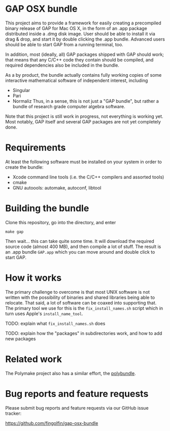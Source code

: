 GAP OSX bundle
==============

This project aims to provide a framework for easily creating a precompiled
binary release of GAP for Mac OS X, in the form of an .app package
distributed inside a .dmg disk image. User should be able to install
it via drag & drop, and start it by double clicking the .app bundle.
Advanced users should be able to start GAP from a running terminal, too.

In addition, most (ideally, all) GAP packages shipped with GAP should work;
that means that any C/C++ code they contain should be compiled, and
required dependencies also be included in the bundle.

As a by product, the bundle actually contains fully working copies of
some interactive mathematical software of independent interest, including
* Singular
* Pari
* Normaliz
Thus, in a sense, this is not just a "GAP bundle", but rather a
bundle of research grade computer algebra software.

Note that this project is still work in progress, not everything is 
working yet. Most notably, GAP itself and several GAP packages are
not yet completely done.



Requirements
============
At least the following software must be installed on your system in
order to create the bundle:
* Xcode command line tools (i.e. the C/C++ compilers and assorted tools)
* cmake
* GNU autoools: automake, autoconf, libtool


Building the bundle
===================
Clone this repository, go into the directory, and enter
```
make gap
```
Then wait... this can take quite some time. It will download the
required source code (almost 400 MB), and then compile a lot of stuff.
The result is an .app bundle `GAP.app` which you can move around and
double click to start GAP.


How it works
============
The primary challenge to overcome is that most UNIX software is not
written with the possibility of binaries and shared libraries being
able to relocate. That said, a lot of software can be coaxed into
supporting that. The primary tool we use for this is the
  `fix_install_names.sh`
script which in turn uses Apple's `install_name_tool`.


TODO: explain what `fix_install_names.sh` does

TODO: explain how the "packages" in subdirectories work, and how to
 add new packages


Related work
============
The Polymake project also has a similar effort, the
[polybundle](https://github.com/polymake/polybundle).


Bug reports and feature requests
================================
Please submit bug reports and feature requests via our GitHub issue tracker:

  https://github.com/fingolfin/gap-osx-bundle

